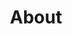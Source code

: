 ---
layout: list
type: category
title: About
slug: about  
sidebar: true
order: 1
description: >
  Anything about 
---